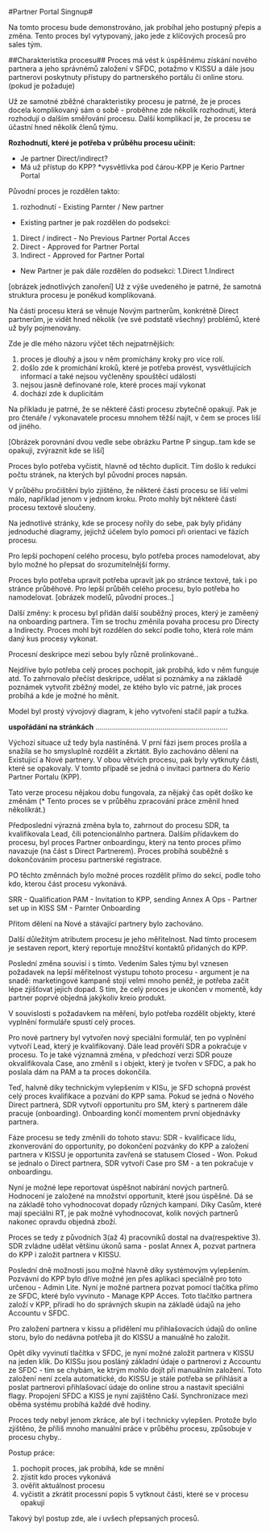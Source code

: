 #Partner Portal Singnup#

Na tomto procesu bude demonstrováno, jak probíhal jeho postupný přepis a změna. Tento proces byl vytypovaný, jako jede z klíčových procesů pro sales tým.

##Charakteristika procesu##
Proces má vést k úspěšnému získání nového partnera a jeho správnémů založení v SFDC, potažmo v KISSU a dále jsou partnerovi poskytnuty přístupy do partnerského portálu či online storu.(pokud je požaduje)

Už ze samotné zběžné charakteristiky procesu je patrné, že je proces docela komplikovaný sám o sobě - proběhne zde několik rozhodnutí, která rozhodují o dalším směřování procesu. Další komplikací je, že procesu se účastní hned několik členů týmu.

**Rozhodnutí, které je potřeba v průběhu procesu učinit:**
- Je partner Direct/indirect?
- Má už přístup do KPP? *vysvětlivka pod čárou-KPP je Kerio Partner Portal

Původní proces je rozdělen takto:
1. rozhodnutí - Existing Parnter / New partner
- Existing partner je pak rozdělen do podsekcí:
1. Direct / indirect - No Previous Partner Portal Acces
1. Direct - Approved for Partner Portal
1. Indirect - Approved for Partner Portal
- New Partner je pak dále rozdělen do podsekcí:
1.Direct
1.Indirect

 [obrázek jednotlivých zanoření]
Už z výše uvedeného je patrné, že samotná struktura procesu je poněkud komplikovaná.

Na části procesu která se věnuje Novým partnerům, konkrétně Direct partnerům, je vidět hned několik (ve své podstatě všechny) problémů, které už byly pojmenovány. 

Zde je dle mého názoru výčet těch nejpatrnějších:

1. proces je dlouhý a jsou v něm promíchány kroky pro více rolí.
2. došlo zde k promíchání kroků, které je potřeba provést, vysvětlujících informací a také nejsou vyčleněny spouštěcí události
3. nejsou jasně definované role, které proces mají vykonat
4. dochází zde k duplicitám

Na příkladu je patrné, že se některé části procesu zbytečně opakují. Pak je pro čtenáře / vykonavatele procesu mnohem těžší najít, v čem se proces liší od jiného.

[Obrázek porovnání dvou vedle sebe obrázku Partne P singup..tam kde se opakuji, zvýraznit kde se liší]

Proces bylo potřeba vyčistit, hlavně od těchto duplicit. Tím došlo k redukci počtu stránek, na kterých byl původní proces napsán.

V průběhu pročištění bylo zjištěno, že některé části procesu se liší velmi málo, například jenom v jednom kroku. Proto mohly být některé části procesu textově sloučeny.

Na jednotlivé stránky, kde se procesy nořily do sebe, pak byly přidány jednoduché diagramy, jejichž účelem bylo pomoci při orientaci ve fázích procesu.

Pro lepší pochopení celého procesu, bylo potřeba proces namodelovat, aby bylo možné ho přepsat do srozumitelnější formy.

Proces bylo potřeba upravit potřeba upravit jak po stránce textové, tak i po stránce průběhové.
Pro lepší průběh celého procesu, bylo potřeba ho namodelovat.
[obrázek modelů, původní proces..]

Další změny:
k procesu byl přidán další souběžný proces, který je zaměený na onboarding partnera.
Tím se trochu změnila povaha procesu pro Directy a Indirecty. Proces mohl být rozdělen do sekcí podle toho, která role mám daný kus procesy vykonat.

Procesní deskripce mezi sebou byly různě prolinkované..

Nejdříve bylo potřeba celý proces pochopit, jak probíhá, kdo v něm funguje atd. To zahrnovalo přečíst deskripce, udělat si poznámky a na základě poznámek vytvořit zběžný model, ze ktého bylo víc patrné, jak proces probíhá a kde je možné ho měnit.

Model byl prostý vývojový diagram, k jeho vytvoření stačil papír a tužka.

**uspořádání na stránkách**
.................................................................

Výchozí situace už tedy byla nastíněná.
V prní fázi jsem proces prošla a snažila se ho smysluplně rozdělit a zkrtátit.
Bylo zachováno dělení na Existujicí a Nové partnery. V obou větvích procesu, pak byly vytknuty části, které se opakovaly. V tomto případě se jedná o invitaci partnera do Kerio Partner Portalu (KPP).

Tato verze procesu nějakou dobu fungovala, za nějaký čas opět doško ke změnám (* Tento proces se v průběhu zpracování práce změnil hned několikrát.)

Předposlední výrazná změna byla to, zahrnout do procesu SDR, ta kvalifikovala Lead, čili potencionálnho partnera.
Dalším přídavkem do procesu, byl proces Partner onboardingu, který na tento proces přímo navazuje (na část s Direct Partnerem). Proces probíhá souběžně s dokončováním procesu partnerské registrace.

PO těchto změnnách bylo možné proces rozdělit přímo do sekcí, podle toho kdo, kterou část procesu vykonává.

SRR - Qualification
PAM - Invitation to KPP, sending Annex A
Ops - Partner set up in KISS
SM - Parnter Onboarding

Přitom dělení na Nové a stávající partnery bylo zachováno.

Další důležitým atributem procesu je jeho měřitelnost. Nad tímto procesem je sestaven report, který reportuje množštví kontaktů přidaných do KPP.

Poslední změna souvisí i s tímto. Vedením Sales týmu byl vznesen požadavek na lepší měřitelnost výstupu tohoto procesu - argument je na snadě: marketingové kampaně stojí velmi mnoho peněž, je potřeba začít lépe zjišťovat jejich dopad.
S tím, že celý proces je ukončen v momentě, kdy partner poprvé objedná jakýkoliv kreio produkt.

V souvislosti s požadavkem na měření, bylo potřeba rozdělit objekty, které vyplnění formuláře spustí celý proces.

Pro nové partnery byl vytvořen nový speciálni formulář, ten po vyplnění vytvoří Lead, který je kvalifikovaný. Dále lead prověří SDR a pokračuje v procesu. To je také významná změna, v předchozí verzi SDR pouze okvalifikovala Case, ano změnil s i objekt, který je tvořen v SFDC, a pak ho poslala dám na PAM a ta proces dokončila.

Teď, halvně díky technickým vylepšením v KISu, je SFD schopná provést celý proces kvalifikace a pozvání do KPP sama.
Pokud se jedná o Nového Direct partnerá, SDR vytvoří opportunitu pro SM, který s partnerem dále pracuje (onboarding). Onboarding končí momentem první objednávky partnera.

Fáze procesu se tedy změnili do tohoto stavu:
SDR - kvalificace lídu, zkonverování do opportunity, po dokončení pozvánky do KPP a založení partnera v KISSU je opportunita zavřená se statusem Closed - Won. Pokud se jednalo o Direct partnera, SDR vytvoří Case pro SM - a ten pokračuje v onboardingu.

Nyní je možné lepe reportovat úspěšnot nabírání nových partnerů. Hodnocení je založené na množství opportunit, které jsou úspěšné. Dá se na základě toho vyhodnocovat dopady různých kampaní. Díky Casům, které mají speciálni RT, je pak možné vyhodnocovat, kolik nových partnerů nakonec opravdu objedná zboží.

Proces se tedy z původních 3(až 4) pracovníků dostal na dva(respektive 3). SDR zvládne udělat většinu úkonů sama - poslat Annex A, pozvat partnera do KPP i založit partnera v KISSU.

Poslední dně možnosti jsou možné hlavně díky systémovým vylepšením. 
Pozvávní do KPP bylo dříve možné jen přes aplikaci speciálně pro toto určenou - Admin Lite. Nyní je možné partnera pozvat pomocí tlačítka přímo ze SFDC, které bylo vyvinuto - Manage KPP Acces. Toto tlačítko partnera založí v KPP, přiradí ho do správných skupin na základě údajů na jeho Accountu v SFDC.

Pro založení partnera v kissu a přidělení mu přihlašovacích údajů do online storu, bylo do nedávna potřeba jít do KISSU a manuálně ho založit.

Opět díky vyvinutí tlačítka v SFDC, je nyní možné založit partnera v KISSU na jeden klik. Do KISSu jsou posláný základní údaje o partnerovi z Accountu ze SFDC - tím se chybám, ke ktrým mohlo dojít při manuálním založení.
Toto založení není zcela automatické, do KISSU je stále potřeba se přihlásit a poslat partnerovi přihlašovací údaje do online strou a nastavit speciálni flagy.
Propojení SFDC a KISS je nyní zajištěno Caší. Synchronizace mezi oběma systému probíhá každé dvě hodiny.

Proces tedy nebyl jenom zkráce, ale byl i technicky vylepšen. Protože bylo zjištěno, že příliš mnoho manuální práce v průběhu procesu, způsobuje v procesu chyby..

Postup práce:
1. pochopit proces, jak probíhá, kde se mnění
2. zjistit kdo proces vykonává
3. ověřit aktuálnost procesu
4. vyčistit a zkrátit processní popis
5 vytknout části, které se v procesu opakují

Takový byl postup zde, ale i uvšech přepsaných procesů. 
